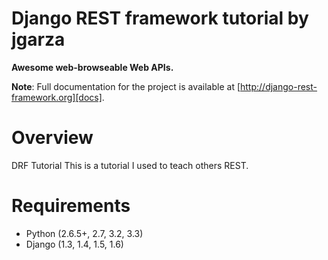 # Django REST framework tutorial by jgarza

**Awesome web-browseable Web APIs.**


**Note**: Full documentation for the project is available at [http://django-rest-framework.org][docs].

# Overview

DRF Tutorial
This is a tutorial I used to teach others REST. 

# Requirements

* Python (2.6.5+, 2.7, 3.2, 3.3)
* Django (1.3, 1.4, 1.5, 1.6)
